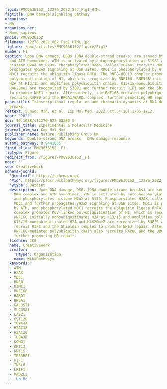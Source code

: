 ```yaml
---
figid: PMC9636152__12276_2022_862_Fig1_HTML
figtitle: DNA damage signaling pathway
organisms:
- NA
organisms_ner:
- Homo sapiens
pmcid: PMC9636152
filename: 12276_2022_862_Fig1_HTML.jpg
figlink: /pmc/articles/PMC9636152/figure/Fig1/
number: F1
caption: Upon DNA damage, DSBs (DNA double-strand breaks) are sensed by the MRN complex
  and ATM homodimer. ATM is activated by autophosphorylation at S1981 and phosphorylates
  histone H2AX at S139. Phosphorylated H2AX, called γH2AX, recruits MDC1 and further
  propagates γH2AX signaling at DSB sites. MDC1 is phosphorylated by ATM, and phosphorylated
  MDC1 recruits the ubiquitin ligase RNF8. The RNF8-UBC13 complex promotes K63-linked
  polyubiquitination of H1, which is recognized by RNF168. RNF168 initially monoubiquitinates
  H2A at K13/15 and amplifies polyubiquitin chains. K13/15-monoubiquitinated H2A and
  H4K20me2 are recognized by 53BP1 and further recruit RIF1 and the Shieldin complex
  to promote NHEJ repair. Alternatively, the RNF168-mediated polyubiquitin chain also
  recruits RAP80 and the BRCA1/BARD1 complex, further promoting HR repair.
papertitle: Transcriptional regulation and chromatin dynamics at DNA double-strand
  breaks.
reftext: Sunwoo Min, et al. Exp Mol Med. 2022 Oct;54(10):1705-1712.
year: '2022'
doi: 10.1038/s12276-022-00862-5
journal_title: Experimental & Molecular Medicine
journal_nlm_ta: Exp Mol Med
publisher_name: Nature Publishing Group UK
keywords: Double-strand DNA breaks | DNA damage response
automl_pathway: 0.9441035
figid_alias: PMC9636152__F1
figtype: Figure
redirect_from: /figures/PMC9636152__F1
ndex: ''
seo: CreativeWork
schema-jsonld:
  '@context': https://schema.org/
  '@id': https://pfocr.wikipathways.org/figures/PMC9636152__12276_2022_862_Fig1_HTML.html
  '@type': Dataset
  description: Upon DNA damage, DSBs (DNA double-strand breaks) are sensed by the
    MRN complex and ATM homodimer. ATM is activated by autophosphorylation at S1981
    and phosphorylates histone H2AX at S139. Phosphorylated H2AX, called γH2AX, recruits
    MDC1 and further propagates γH2AX signaling at DSB sites. MDC1 is phosphorylated
    by ATM, and phosphorylated MDC1 recruits the ubiquitin ligase RNF8. The RNF8-UBC13
    complex promotes K63-linked polyubiquitination of H1, which is recognized by RNF168.
    RNF168 initially monoubiquitinates H2A at K13/15 and amplifies polyubiquitin chains.
    K13/15-monoubiquitinated H2A and H4K20me2 are recognized by 53BP1 and further
    recruit RIF1 and the Shieldin complex to promote NHEJ repair. Alternatively, the
    RNF168-mediated polyubiquitin chain also recruits RAP80 and the BRCA1/BARD1 complex,
    further promoting HR repair.
  license: CC0
  name: CreativeWork
  creator:
    '@type': Organization
    name: WikiPathways
  keywords:
  - ATM
  - H2AX
  - MDC1
  - RNF8
  - UIMC1
  - RNF168
  - BARD1
  - BRCA1
  - GAL3ST1
  - SLC35A1
  - CASZ1
  - CST12P
  - TUBA4A
  - H2AC18
  - H2AC20
  - TUBA3D
  - KCNG1
  - KRT13
  - KRT15
  - TP53BP1
  - RIF1
  - INSL6
  - LRIF1
  - MAD2L2
  - 'Ub Me '
---
```

